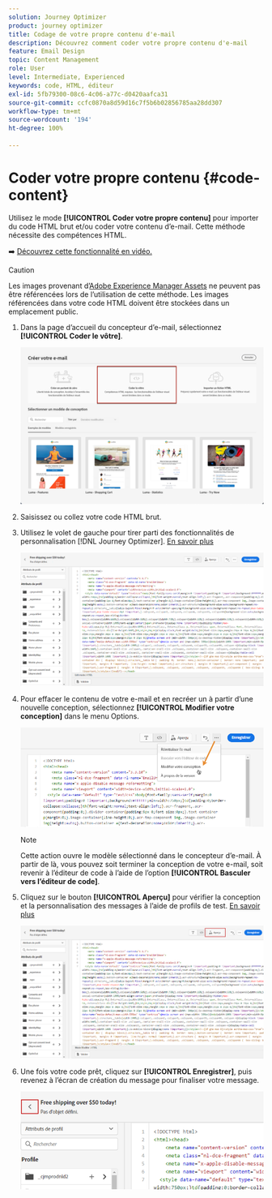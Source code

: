 ```yaml
---
solution: Journey Optimizer
product: journey optimizer
title: Codage de votre propre contenu d'e-mail
description: Découvrez comment coder votre propre contenu d'e-mail
feature: Email Design
topic: Content Management
role: User
level: Intermediate, Experienced
keywords: code, HTML, éditeur
exl-id: 5fb79300-08c6-4c06-a77c-d0420aafca31
source-git-commit: ccfc0870a8d59d16c7f5b6b02856785aa28dd307
workflow-type: tm+mt
source-wordcount: '194'
ht-degree: 100%

---
```


# Coder votre propre contenu {#code-content}

Utilisez le mode **[!UICONTROL Coder votre propre contenu]** pour importer du code HTML brut et/ou coder votre contenu d’e-mail. Cette méthode nécessite des compétences HTML.

➡️ [Découvrez cette fonctionnalité en vidéo.](#video)

>[!CAUTION]
>
> Les images provenant d’[Adobe Experience Manager Assets](../integrations/assets.md) ne peuvent pas être référencées lors de l’utilisation de cette méthode. Les images référencées dans votre code HTML doivent être stockées dans un emplacement public.

1. Dans la page d’accueil du concepteur d’e-mail, sélectionnez **[!UICONTROL Coder le vôtre]**.

   ![](assets/code-your-own.png)

1. Saisissez ou collez votre code HTML brut.

1. Utilisez le volet de gauche pour tirer parti des fonctionnalités de personnalisation [!DNL Journey Optimizer]. [En savoir plus](../personalization/personalize.md)

   ![](assets/code-editor.png)

1. Pour effacer le contenu de votre e-mail et en recréer un à partir d’une nouvelle conception, sélectionnez **[!UICONTROL Modifier votre conception]** dans le menu Options.

   ![](assets/code-editor-change-design.png)

   >[!NOTE]
   >
   >Cette action ouvre le modèle sélectionné dans le concepteur d’e-mail. À partir de là, vous pouvez soit terminer la conception de votre e-mail, soit revenir à l’éditeur de code à l’aide de l’option **[!UICONTROL Basculer vers l’éditeur de code]**.

1. Cliquez sur le bouton **[!UICONTROL Aperçu]** pour vérifier la conception et la personnalisation des messages à l’aide de profils de test. [En savoir plus](../content-management/preview-test.md)

   ![](assets/code-editor-preview.png)

1. Une fois votre code prêt, cliquez sur **[!UICONTROL Enregistrer]**, puis revenez à l’écran de création du message pour finaliser votre message.

   ![](assets/code-editor-save.png)
